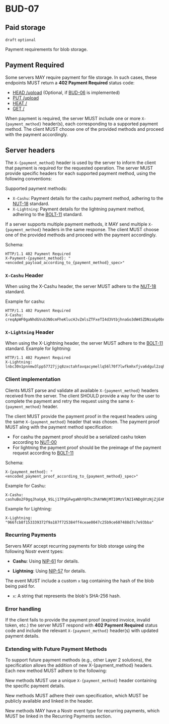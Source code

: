 BUD-07
======

Paid storage
---------------

`draft` `optional`

Payment requirements for blob storage.

## Payment Required

Some servers MAY require payment for file storage. In such cases, these endpoints MUST return a **402 Payment Required** status code:

- [HEAD /upload](./01.md#head-sha256---has-blob) (Optional, if [BUD-06](./06.md) is implemented)
- [PUT /upload](./02.md#put-upload---upload-blob)
- [HEAT /<sha256>](./01.md#head-sha256---has-blob)
- [GET /<sha256>](./01.md#get-sha256---get-blob)

When payment is required, the server MUST include one or more `X-{payment_method}` header(s), each corresponding to a supported payment method. The client MUST choose one of the provided methods and proceed with the payment accordingly.

## Server headers

The `X-{payment_method}` header is used by the server to inform the client that payment is required for the requested operation. The server MUST provide specific headers for each supported payment method, using the following conventions:

Supported payment methods:

- `X-Cashu`: Payment details for the cashu payment method, adhering to the [NUT-18](https://github.com/cashubtc/nuts/blob/main/18.md) standard.
- `X-Lightning`: Payment details for the lightning payment method, adhering to the [BOLT-11](https://github.com/lightning/bolts/blob/master/11-payment-encoding.md) standard.

If a server supports multiple payment methods, it MAY send multiple `X-{payment_method}` headers in the same response. The client MUST choose one of the provided methods and proceed with the payment accordingly.

Schema:

```http
HTTP/1.1 402 Payment Required
X-Payment-{payment_method}: "<encoded_payload_according_to_{payment_method}_spec>"
```

### `X-Cashu` Header

When using the X-Cashu header, the server MUST adhere to the [NUT-18](https://github.com/cashubtc/nuts/blob/main/18.md) standard.

Example for cashu:

```http	
HTTP/1.1 402 Payment Required
X-Cashu: creqApWF0gaNhdGVub3N0cmFheKlucHJvZmlsZTFxeTI4d3VtbjhnaGo3dW45ZDNzaGp0bnl2OWtoMnVld2Q5aHN6OW1od2RlbjV0ZTB3ZmprY2N0ZTljdXJ4dmVuOWVlaHFjdHJ2NWhzenJ0aHdkZW41dGUwZGVoaHh0bnZkYWtxcWd5ZGFxeTdjdXJrNDM5eWtwdGt5c3Y3dWRoZGh1NjhzdWNtMjk1YWtxZWZkZWhrZjBkNDk1Y3d1bmw1YWeBgmFuYjE3YWloYjdhOTAxNzZhYQphdWNzYXRhbYF4Imh0dHBzOi8vbm9mZWVzLnRlc3RudXQuY2FzaHUuc3BhY2U
```

### `X-Lightning` Header

When using the X-Lightning header, the server MUST adhere to the [BOLT-11](https://github.com/lightning/bolts/blob/master/11-payment-encoding.md) standard.
Example for lightning:

```http
HTTP/1.1 402 Payment Required
X-Lightning: lnbc30n1pnnmw3lpp57727jjq8zxctahfavqacymellq56l70f7lwfkmhxfjva6dgul2zqhp5w48l28v60yvythn6qvnpq0lez54422a042yaw4kq8arvd68a6n7qcqzzsxqyz5vqsp5sqezejdfaxx5hge83tf59a50h6gagwah59fjn9mw2d5mn278jkys9qxpqysgqt2q2lhjl9kgfaqz864mhlsspftzdyr642lf3zdt6ljqj6wmathdhtgcn0e6f4ym34jl0qkt6gwnllygvzkhdlpq64c6yv3rta2hyzlqp8k28pz
```

### Client implementation

Clients MUST parse and validate all available `X-{payment_method}` headers received from the server. The client SHOULD provide a way for the user to complete the payment and retry the request using the same `X-{payment_method}` header.

The client MUST provide the payment proof in the request headers using the same `X-{payment_method}` header that was chosen. The payment proof MUST aling with the payment method specification:

- For cashu the payment proof should be a serialized cashu token according to [NUT-00](https://github.com/cashubtc/nuts/blob/main/00.md#v4-tokens)
- For lightning the payment proof should be the preimage of the payment request according to [BOLT-11](https://github.com/lightning/bolts/blob/master/11-payment-encoding.md)
  
Schema:
  
```http
X-{payment_method}: "<encoded_payment_proof_according_to_{payment_method}_spec>"
```

Example for Cashu:

```http
X-Cashu: cashuBo2F0gqJhaUgA_9SLj17PgGFwgaNhYQFhc3hAYWNjMTI0MzVlN2I4NDg0YzNjZjE4NTAxNDkyMThhZjkwZjcxNmE1MmJmNGE1ZWQzNDdlNDhlY2MxM2Y3NzM4OGFjWCECRFODGd5IXVW
```

Example for Lightning:

```http
X-Lightning: "966fcb8f153339372f9a187f725384ff4ceae0047c25b9ce607488d7c7e93bba"
```

### Recurring Payments

Servers MAY accept recurring payments for blob storage using the following Nostr event types:

- **Cashu**: Using [NIP-61](https://github.com/nostr-protocol/nips/blob/master/61.md) for details.

- **Lightning**: Using [NIP-57](https://github.com/nostr-protocol/nips/blob/master/57.md) for details.

The event MUST include a custom `x` tag containing the hash of the blob being paid for.

- `x`: A string that represents the blob's SHA-256 hash.

### Error handling

If the client fails to provide the payment proof (expired invoice, invalid token, etc.) the server MUST respond with **402 Payment Required** status code and include the relevant `X-{payment_method}` header(s) with updated payment details.

### Extending with Future Payment Methods

To support future payment methods (e.g., other Layer 2 solutions), the specification allows the addition of new X-{payment_method} headers. Each new method MUST adhere to the following:

New methods MUST use a unique `X-{payment_method}` header containing the specific payment details.

New methods MUST adhere their own specification, which MUST be publicly available and linked in the header.

New methods MAY have a Nostr event type for recurring payments, which MUST be linked in the Recurring Payments section.
